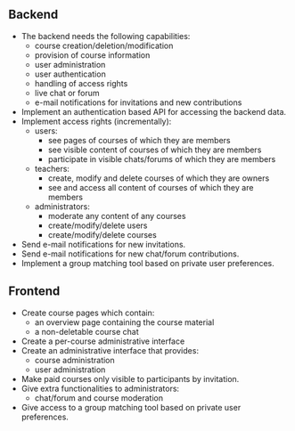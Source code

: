 

## Backend
* The backend needs the following capabilities:
	* course creation/deletion/modification
	* provision of course information
	* user administration
	* user authentication
	* handling of access rights
	* live chat or forum
	* e-mail notifications for invitations and new contributions
* Implement an authentication based API for accessing the backend data.
* Implement access rights (incrementally):
	* users:
		* see pages of courses of which they are members
		* see visible content of courses of which they are members
		* participate in visible chats/forums of which they are members
	* teachers:
		* create, modify and delete courses of which they are owners
		* see and access all content of courses of which they are members
	* administrators:
		* moderate any content of any courses
		* create/modify/delete users
		* create/modify/delete courses
* Send e-mail notifications for new invitations.
* Send e-mail notifications for new chat/forum contributions.
* Implement a group matching tool based on private user preferences.

## Frontend
* Create course pages which contain:
	* an overview page containing the course material
	* a non-deletable course chat
* Create a per-course administrative interface
* Create an administrative interface that provides:
	* course administration
	* user administration
* Make paid courses only visible to participants by invitation.
* Give extra functionalities to administrators:
	* chat/forum and course moderation
* Give access to a group matching tool based on private user preferences.
